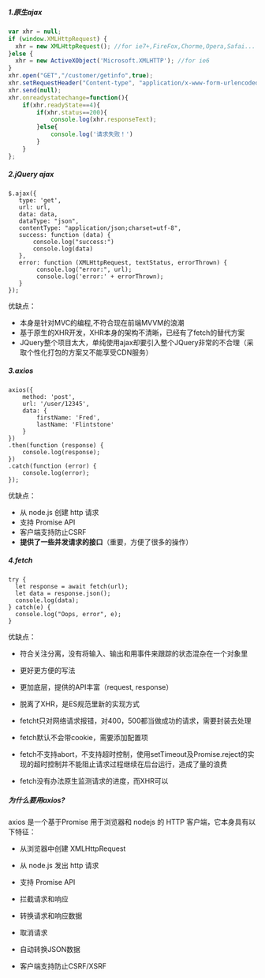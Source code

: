 ##### 1.原生ajax

~~~javascript
var xhr = null;
if (window.XMLHttpRequest) {
  xhr = new XMLHttpRequest(); //for ie7+,FireFox,Chorme,Opera,Safai...
}else {
  xhr = new ActiveXObject('Microsoft.XMLHTTP'); //for ie6
}
xhr.open("GET","/customer/getinfo",true);
xhr.setRequestHeader("Content-type", "application/x-www-form-urlencoded");
xhr.send(null);
xhr.onreadystatechange=function(){
    if(xhr.readyState==4){
        if(xhr.status==200){
            console.log(xhr.responseText);
        }else{
            console.log('请求失败！')
        }
    }
};
~~~



##### 2.jQuery ajax

~~~
$.ajax({
   type: 'get',
   url: url,
   data: data,
   dataType: "json",
   contentType: "application/json;charset=utf-8",
   success: function (data) {
   	   console.log("success:")
       console.log(data)
   },
   error: function (XMLHttpRequest, textStatus, errorThrown) {
   		console.log("error:", url);
        console.log('error:' + errorThrown);
   }
});
~~~

优缺点：

- 本身是针对MVC的编程,不符合现在前端MVVM的浪潮
- 基于原生的XHR开发，XHR本身的架构不清晰，已经有了fetch的替代方案
- JQuery整个项目太大，单纯使用ajax却要引入整个JQuery非常的不合理（采取个性化打包的方案又不能享受CDN服务）



##### 3.axios

~~~
axios({
    method: 'post',
    url: '/user/12345',
    data: {
        firstName: 'Fred',
        lastName: 'Flintstone'
    }
})
.then(function (response) {
    console.log(response);
})
.catch(function (error) {
    console.log(error);
});
~~~

优缺点：

- 从 node.js 创建 http 请求
- 支持 Promise API
- 客户端支持防止CSRF
- **提供了一些并发请求的接口**（重要，方便了很多的操作）



##### 4.fetch

~~~
try {
  let response = await fetch(url);
  let data = response.json();
  console.log(data);
} catch(e) {
  console.log("Oops, error", e);
}
~~~

优缺点：

- 符合关注分离，没有将输入、输出和用事件来跟踪的状态混杂在一个对象里
- 更好更方便的写法
- 更加底层，提供的API丰富（request, response）
- 脱离了XHR，是ES规范里新的实现方式

- fetcht只对网络请求报错，对400，500都当做成功的请求，需要封装去处理
- fetch默认不会带cookie，需要添加配置项
- fetch不支持abort，不支持超时控制，使用setTimeout及Promise.reject的实现的超时控制并不能阻止请求过程继续在后台运行，造成了量的浪费

- fetch没有办法原生监测请求的进度，而XHR可以



##### 为什么要用axios?

axios 是一个基于Promise 用于浏览器和 nodejs 的 HTTP 客户端，它本身具有以下特征：

- 从浏览器中创建 XMLHttpRequest
- 从 node.js 发出 http 请求
- 支持 Promise API
- 拦截请求和响应
- 转换请求和响应数据
- 取消请求
- 自动转换JSON数据

- 客户端支持防止CSRF/XSRF

